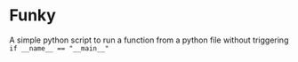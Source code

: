 # Funky

A simple python script to run a function from a python file without triggering `if __name__ == "__main__"`
